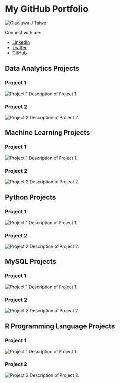 # My GitHub Portfolio

![Olaoluwa J Taiwo](https://github.com/OlaoluwajohnsonT/Portfolio/blob/main/1000020723-removebg.png)

Connect with me:
- [LinkedIn](https://www.linkedin.com/in/your-linkedin-profile)
- [Twitter](https://twitter.com/your-twitter-handle)
- [GitHub](https://github.com/your-github-username)

## Data Analytics Projects

### Project 1
![Project 1]([project1_image_url.jpg](https://github.com/OlaoluwajohnsonT/Portfolio/blob/main/1000020723-removebg.png))
Description of Project 1.

### Project 2
![Project 2](project2_image_url.jpg)
Description of Project 2.

## Machine Learning Projects

### Project 1
![Project 1](project1_image_url.jpg)
Description of Project 1.

### Project 2
![Project 2](project2_image_url.jpg)
Description of Project 2.

## Python Projects

### Project 1
![Project 1](project1_image_url.jpg)
Description of Project 1.

### Project 2
![Project 2](project2_image_url.jpg)
Description of Project 2.

## MySQL Projects

### Project 1
![Project 1](project1_image_url.jpg)
Description of Project 1.

### Project 2
![Project 2](project2_image_url.jpg)
Description of Project 2.

## R Programming Language Projects

### Project 1
![Project 1](project1_image_url.jpg)
Description of Project 1.

### Project 2
![Project 2](project2_image_url.jpg)
Description of Project 2.
